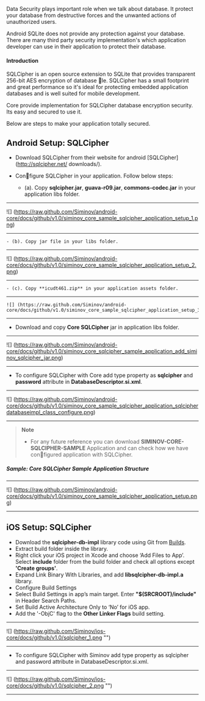 Data Security plays important role when we talk about database. It protect your database from destructive forces and the unwanted actions of unauthorized users.

Android SQLite does not provide any protection against your database. There are many third party security implementation's which application developer can use in their application to protect their database.

#### Introduction
SQLCipher is an open source extension to SQLite that provides transparent 256-bit AES encryption of database le. SQLCipher has a small footprint and great performance so it's ideal for protecting embedded application databases and is well suited for mobile development.

Core provide implementation for SQLCipher database encryption security. Its easy and secured to use it.

Below are steps to make your application totally secured.

## Android Setup: SQLCipher

- Download SQLCipher from their website for android [SQLCipher](http://sqlcipher.net/
downloads/).

- Configure SQLCipher in your application. Follow below steps:
    - (a). Copy **sqlcipher.jar**, **guava-r09.jar**, **commons-codec.jar** in your application libs folder.
***
![] (https://raw.github.com/Siminov/android-core/docs/github/v1.0/siminov_core_sample_sqlcipher_application_setup_1.png)
***
    - (b). Copy jar file in your libs folder.
***
![] (https://raw.github.com/Siminov/android-core/docs/github/v1.0/siminov_core_sample_sqlcipher_application_setup_2.png)
***
    - (c). Copy **icudt461.zip** in your application assets folder.
***
    ![] (https://raw.github.com/Siminov/android-core/docs/github/v1.0/siminov_core_sample_sqlcipher_application_setup_3.png)
***

- Download and copy **Core SQLCipher** jar in application libs folder.

***
![] (https://raw.github.com/Siminov/android-core/docs/github/v1.0/siminov_core_sqlcipher_sample_application_add_siminov_sqlcipher_jar.png)
***

-  To configure SQLCipher with Core add type property as **sqlcipher** and **password** attribute in **DatabaseDescriptor.si.xml**.

***
![] (https://raw.github.com/Siminov/android-core/docs/github/v1.0/siminov_core_sample_sqlcipher_application_sqlcipherdatabaseimpl_class_configure.png)
***

> **Note**
>
> - For any future reference you can download **SIMINOV-CORE-SQLCIPHER-SAMPLE** Application and can check how we have configured application with SQLCipher.

##### Sample: Core SQLCipher Sample Application Structure

***
![] (https://raw.github.com/Siminov/android-core/docs/github/v1.0/siminov_core_sample_sqlcipher_application_setup.png)
***


## iOS Setup: SQLCipher

- Download the **sqlcipher-db-impl** library code using Git from [Builds](https://www.siminov.com/build.html).
- Extract build folder inside the library.
- Right click your iOS project in Xcode and choose ‘Add Files to App’. Select **include** folder from the build folder and check all options except **'Create groups'**. 
- Expand Link Binary With Libraries, and add **libsqlcipher-db-impl.a** library.
- Configure Build Settings
- Select Build Settings in app’s main target. Enter **"$(SRCROOT)/include"** in Header Search Paths.
- Set Build Active Architecture Only to ‘No’ for iOS app.
- Add the '-ObjC' flag to the **Other Linker Flags** build setting.
 

***
![] (https://raw.github.com/Siminov/ios-core/docs/github/v1.0/sqlcipher_1.png "")
***


- To configure SQLCipher with Siminov add type property as sqlcipher and password attribute in DatabaseDescriptor.si.xml.

*** 
![] (https://raw.github.com/Siminov/ios-core/docs/github/v1.0/sqlcipher_2.png "")
***
